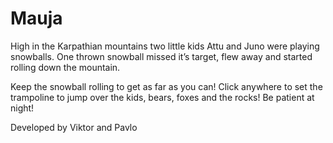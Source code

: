 # Mauja

High in the Karpathian mountains two little kids Attu and Juno were playing snowballs. One thrown snowball missed it’s target, flew away and started rolling down the mountain.

Keep the snowball rolling to get as far as you can! Click anywhere to set the trampoline to jump over the kids, bears, foxes and the rocks! Be patient at night!

Developed by Viktor and Pavlo
